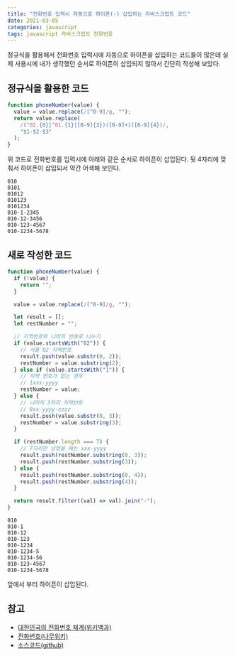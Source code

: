 ```yaml
---
title: "전화번호 입력시 자동으로 하이픈(-) 삽입하는 자바스크립트 코드"
date: 2021-03-05
categories: javascript
tags: javascript 자바스크립트 전화번호
---
```


정규식을 활용해서 전화번호 입력시에 자동으로 하이픈을 삽입하는 코드들이 많은데 실제 사용시에 내가 생각했던 순서로 하이픈이 삽입되지 않아서 간단히 작성해 보았다.

## 정규식을 활용한 코드

```javascript
function phoneNumber(value) {
  value = value.replace(/[^0-9]/g, "");
  return value.replace(
    /(^02.{0}|^01.{1}|[0-9]{3})([0-9]+)([0-9]{4})/,
    "$1-$2-$3"
  );
}
```

위 코드로 전화번호를 입력시에 아래와 같은 순서로 하이픈이 삽입된다. 뒷 4자리에 맞춰서 하이픈이 삽입되서 약간 어색해 보인다.

```
010
0101
01012
010123
0101234
010-1-2345
010-12-3456
010-123-4567
010-1234-5678
```

## 새로 작성한 코드

```javascript
function phoneNumber(value) {
  if (!value) {
    return "";
  }

  value = value.replace(/[^0-9]/g, "");

  let result = [];
  let restNumber = "";

  // 지역번호와 나머지 번호로 나누기
  if (value.startsWith("02")) {
    // 서울 02 지역번호
    result.push(value.substr(0, 2));
    restNumber = value.substring(2);
  } else if (value.startsWith("1")) {
    // 지역 번호가 없는 경우
    // 1xxx-yyyy
    restNumber = value;
  } else {
    // 나머지 3자리 지역번호
    // 0xx-yyyy-zzzz
    result.push(value.substr(0, 3));
    restNumber = value.substring(3);
  }

  if (restNumber.length === 7) {
    // 7자리만 남았을 때는 xxx-yyyy
    result.push(restNumber.substring(0, 3));
    result.push(restNumber.substring(3));
  } else {
    result.push(restNumber.substring(0, 4));
    result.push(restNumber.substring(4));
  }

  return result.filter((val) => val).join("-");
}
```

```
010
010-1
010-12
010-123
010-1234
010-1234-5
010-1234-56
010-123-4567
010-1234-5678
```

앞에서 부터 하이픈이 삽입된다.

## 참고

- [대한민국의 전화번호 체계(위키백과)](https://ko.wikipedia.org/wiki/%EB%8C%80%ED%95%9C%EB%AF%BC%EA%B5%AD%EC%9D%98_%EC%A0%84%ED%99%94%EB%B2%88%ED%98%B8_%EC%B2%B4%EA%B3%84)
- [전화번호(나무위키)](https://namu.wiki/w/%EC%A0%84%ED%99%94%EB%B2%88%ED%98%B8)
- [소스코드(github)](https://github.com/jhlov/phoneNumber.js)
